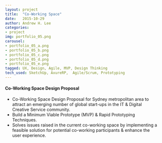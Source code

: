 ```yaml
---
layout: project
title:  "Co-Working Space"
date:   2015-10-29
author: Andrew H. Lee
categories:
- project
img: portfolio_05.png
carousel:
- portfolio_05_a.png
- portfolio_05_b.png
- portfolio_05_c.png
- portfolio_05_d.png
- portfolio_05_e.png
tagged: UX, Design, Agile, MVP, Design Thinking
tech_used: SketchUp, AxureRP,  Agile/Scrum, Prototyping
---
```


#### Co-Working Space Design Proposal

* Co-Working Space Design Proposal for Sydney metropolitan area to attract an emerging number of global start-ups in the IT & Digital Creative Service community.
* Build a Minimum Viable Prototype (MVP) & Rapid Prototyping Techniques.
* Solves issues raised in the current co-working space by implementing a feasible solution for potential co-working participants & enhance the user experience.

<br >

<div class="row">
  <div class="centered">
    <a href="https://www.behance.net/gallery/31135905/Co-Working-Space">
      <span class="hb hb-sm spin hb-behance-inv"><i class="fa fa-behance"></i></span></a>
  </div>
</div>
